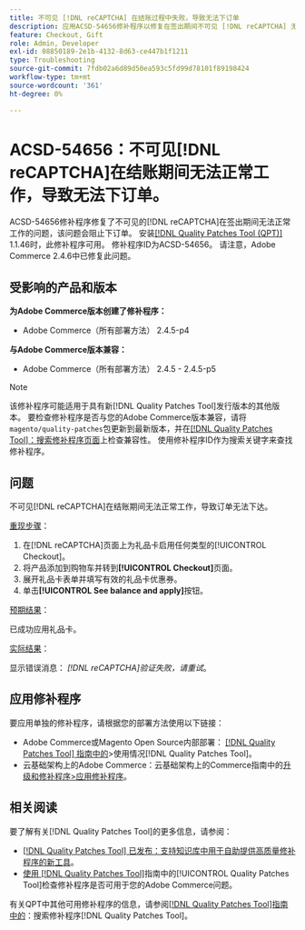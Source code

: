 ```yaml
---
title: 不可见 [!DNL reCAPTCHA] 在结账过程中失败，导致无法下订单
description: 应用ACSD-54656修补程序以修复在签出期间不可见 [!DNL reCAPTCHA] 无法正常工作，从而阻止下订单的Adobe Commerce问题。
feature: Checkout, Gift
role: Admin, Developer
exl-id: 08850189-2e1b-4132-8d63-ce447b1f1211
type: Troubleshooting
source-git-commit: 7fdb02a6d89d50ea593c5fd99d78101f89198424
workflow-type: tm+mt
source-wordcount: '361'
ht-degree: 0%

---
```


# ACSD-54656：不可见[!DNL reCAPTCHA]在结账期间无法正常工作，导致无法下订单。

ACSD-54656修补程序修复了不可见的[!DNL reCAPTCHA]在签出期间无法正常工作的问题，该问题会阻止下订单。 安装[[!DNL Quality Patches Tool (QPT)]](https://experienceleague.adobe.com/zh-hans/docs/commerce-operations/tools/quality-patches-tool/quality-patches-tool-to-self-serve-quality-patches) 1.1.46时，此修补程序可用。 修补程序ID为ACSD-54656。 请注意，Adobe Commerce 2.4.6中已修复此问题。

## 受影响的产品和版本

**为Adobe Commerce版本创建了修补程序：**

* Adobe Commerce（所有部署方法） 2.4.5-p4

**与Adobe Commerce版本兼容：**

* Adobe Commerce（所有部署方法） 2.4.5 - 2.4.5-p5

>[!NOTE]
>
>该修补程序可能适用于具有新[!DNL Quality Patches Tool]发行版本的其他版本。 要检查修补程序是否与您的Adobe Commerce版本兼容，请将`magento/quality-patches`包更新到最新版本，并在[[!DNL Quality Patches Tool]：搜索修补程序页面](https://experienceleague.adobe.com/tools/commerce-quality-patches/index.html?lang=zh-Hans)上检查兼容性。 使用修补程序ID作为搜索关键字来查找修补程序。

## 问题

不可见[!DNL reCAPTCHA]在结账期间无法正常工作，导致订单无法下达。

<u>重现步骤</u>：

1. 在[!DNL reCAPTCHA]页面上为礼品卡启用任何类型的[!UICONTROL Checkout]。
1. 将产品添加到购物车并转到&#x200B;**[!UICONTROL Checkout]**&#x200B;页面。
1. 展开礼品卡表单并填写有效的礼品卡优惠券。
1. 单击&#x200B;**[!UICONTROL See balance and apply]**&#x200B;按钮。

<u>预期结果</u>：

已成功应用礼品卡。

<u>实际结果</u>：

显示错误消息： *[!DNL reCAPTCHA]验证失败，请重试*。

## 应用修补程序

要应用单独的修补程序，请根据您的部署方法使用以下链接：

* Adobe Commerce或Magento Open Source内部部署： [[!DNL Quality Patches Tool] 指南中的](/help/tools/quality-patches-tool/usage.md)>使用情况[!DNL Quality Patches Tool]。
* 云基础架构上的Adobe Commerce：云基础架构上的Commerce指南中的[升级和修补程序>应用修补程序](https://experienceleague.adobe.com/docs/commerce-cloud-service/user-guide/develop/upgrade/apply-patches.html?lang=zh-Hans)。

## 相关阅读

要了解有关[!DNL Quality Patches Tool]的更多信息，请参阅：

* [[!DNL Quality Patches Tool] 已发布：支持知识库中用于自助提供高质量修补程序的新工具](https://experienceleague.adobe.com/zh-hans/docs/commerce-operations/tools/quality-patches-tool/quality-patches-tool-to-self-serve-quality-patches)。
* [使用 [!DNL Quality Patches Tool]](/help/tools/quality-patches-tool/patches-available-in-qpt/check-patch-for-magento-issue-with-magento-quality-patches.md)指南中的[!UICONTROL Quality Patches Tool]检查修补程序是否可用于您的Adobe Commerce问题。


有关QPT中其他可用修补程序的信息，请参阅[[!DNL Quality Patches Tool]指南中的](https://experienceleague.adobe.com/tools/commerce-quality-patches/index.html?lang=zh-Hans)：搜索修补程序[!DNL Quality Patches Tool]。
